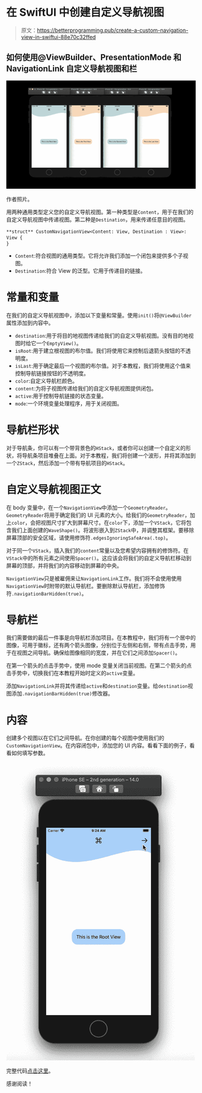 # 在 SwiftUI 中创建自定义导航视图

> 原文：<https://betterprogramming.pub/create-a-custom-navigation-view-in-swiftui-88e70c32ffed>

## 如何使用@ViewBuilder、PresentationMode 和 NavigationLink 自定义导航视图和栏

![](img/efd515529ca2ee56f54588d189d930f2.png)

作者照片。

用两种通用类型定义您的自定义导航视图。第一种类型是`Content`，用于在我们的自定义导航视图中传递视图。第二种是`Destination`，用来传递任意目的视图。

```
**struct** CustomNavigationView<Content: View, Destination : View>: View {
}
```

*   `Content`:符合视图的通用类型。它将允许我们添加一个闭包来提供多个子视图。
*   `Destination`:符合 View 的泛型。它用于传递目的链接。

# 常量和变量

在我们的自定义导航视图中，添加以下变量和常量。使用`init()`将`@ViewBuilder`属性添加到内容中。

*   `destination`:用于将目的地视图传递给我们的自定义导航视图。没有目的地视图时给它一个`EmptyView()`。
*   `isRoot`:用于建立根视图的布尔值。我们将使用它来控制后退箭头按钮的不透明度。
*   `isLast`:用于确定最后一个视图的布尔值。对于本教程，我们将使用这个值来控制导航链接按钮的不透明度。
*   `color`:自定义导航栏颜色。
*   `content`:为将子视图传递给我们的自定义导航视图提供闭包。
*   `active`:用于控制导航链接的状态变量。
*   `mode`:一个环境变量处理程序，用于关闭视图。

# 导航栏形状

对于导航条，你可以有一个带背景色的`HStack`，或者你可以创建一个自定义的形状，将导航条项目堆叠在上面。对于本教程，我们将创建一个波形，并将其添加到一个`ZStack`，然后添加一个带有导航项目的`HStack`。

# 自定义导航视图正文

在 body 变量中，在一个`NavigationView`中添加一个`GeometryReader`。`GeometryReader`将用于确定我们的 UI 元素的大小。给我们的`GeometryReader`，加上`color`，会把视图尺寸扩大到屏幕尺寸。在`color`下，添加一个`VStack`，它将包含我们上面创建的`WaveShape()`。将波形嵌入到`ZStack`中，并调整其框架。要移除屏幕顶部的安全区域，请使用修饰符`.edgesIgnoringSafeArea(.top)`。

对于同一个`VStack`，插入我们的`content`常量以及您希望内容拥有的修饰符。在`VStack`中的所有元素之间使用`Spacer()`。这应该会将我们的自定义导航栏移动到屏幕的顶部，并将我们的内容移动到屏幕的中央。

`NavigationView`只是被雇佣来让`NavigationLink`工作。我们将不会使用使用`NavigationView`时附带的默认导航栏。要删除默认导航栏，添加修饰符`.navigationBarHidden(true)`。

# 导航栏

我们需要做的最后一件事是向导航栏添加项目。在本教程中，我们将有一个居中的图像，可用于徽标，还有两个箭头图像，分别位于左侧和右侧，带有点击手势，用于在视图之间导航。确保给图像相同的宽度，并在它们之间添加`Spacer()`。

在第一个箭头的点击手势中，使用 mode 变量关闭当前视图。在第二个箭头的点击手势中，切换我们在本教程开始时定义的`active`变量。

添加`NavigationLink`并将其传递给`active`和`destination`变量。给`destination`视图添加`.navigationBarHidden(true)`修改器。

# 内容

创建多个视图以在它们之间导航。在你创建的每个视图中使用我们的`CustomNavigationView`。在内容闭包中，添加您的 UI 内容。看看下面的例子，看看如何填写参数。

![](img/6aeb5cd447f6b8029155c0381b397eab.png)

完整代码[点击这里](https://github.com/SarahAlsharif/CustomNavigationView)。

感谢阅读！